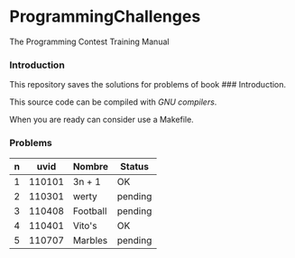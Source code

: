 # ProgrammingChallenges
The Programming Contest Training Manual

### Introduction

This repository saves the solutions for problems of book ### Introduction.

This source code can be compiled with _GNU compilers_.

When you are ready can consider use a Makefile.

### Problems
| n | uvid   | Nombre | Status |
| ------- | ------- | ------- | ------- |
| 1 | 110101  | 3n + 1  | OK |
| 2 | 110301  | werty  | pending |
| 3 | 110408  | Football  | pending |
| 4 | 110401  | Vito's  | OK |
| 5 | 110707  | Marbles  | pending |
